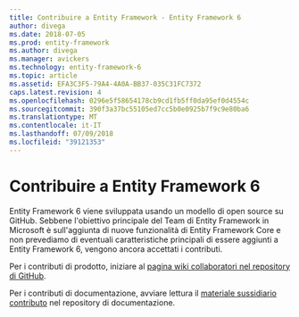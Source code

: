 ```yaml
---
title: Contribuire a Entity Framework - Entity Framework 6
author: divega
ms.date: 2018-07-05
ms.prod: entity-framework
ms.author: divega
ms.manager: avickers
ms.technology: entity-framework-6
ms.topic: article
ms.assetid: EFA3C3F5-79A4-4A0A-BB37-035C31FC7372
caps.latest.revision: 4
ms.openlocfilehash: 0296e5f58654178cb9cd1fb5ff0da95ef0d4554c
ms.sourcegitcommit: 390f3a37bc55105ed7cc5b0e0925b7f9c9e80ba6
ms.translationtype: MT
ms.contentlocale: it-IT
ms.lasthandoff: 07/09/2018
ms.locfileid: "39121353"
---
```

# <a name="contribute-to-entity-framework-6"></a>Contribuire a Entity Framework 6
Entity Framework 6 viene sviluppata usando un modello di open source su GitHub. Sebbene l'obiettivo principale del Team di Entity Framework in Microsoft è sull'aggiunta di nuove funzionalità di Entity Framework Core e non prevediamo di eventuali caratteristiche principali di essere aggiunti a Entity Framework 6, vengono ancora accettati i contributi.

Per i contributi di prodotto, iniziare al [pagina wiki collaboratori nel repository di GitHub](https://github.com/aspnet/EntityFramework6/wiki/Contributing).

Per i contributi di documentazione, avviare lettura il [materiale sussidiario contributo](https://github.com/aspnet/EntityFramework.Docs/blob/master/CONTRIBUTING.md) nel repository di documentazione.
